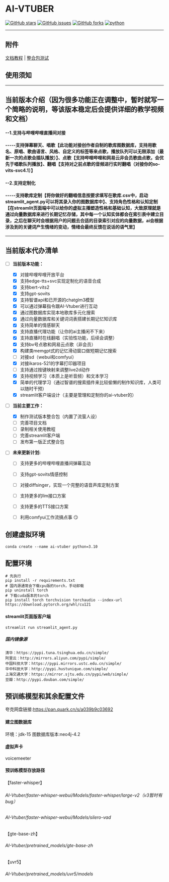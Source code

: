 # AI-VTUBER

<a href="//github.com/whoiswennie/AI-Vtuber/stargazers"><img alt="GitHub stars" src="https://img.shields.io/github/stars/whoiswennie/AI-Vtuber?color=%09%2300BFFF&style=flat-square"></a>   <a href="//github.com/whoiswennie/AI-Vtuber/issues"><img alt="GitHub issues" src="https://img.shields.io/github/issues/whoiswennie/AI-Vtuber?color=Emerald%20green&style=flat-square"></a>   <a href="//github.com/whoiswennie/AI-Vtuber/network"><img alt="GitHub forks" src="https://img.shields.io/github/forks/whoiswennie/AI-Vtuber?color=%2300BFFF&style=flat-square"></a>   <a href="//www.python.org"><img src="https://img.shields.io/badge/python-3.10+-blue.svg" alt="python"></a>



---

## 附件

[文档教程](https://www.yuque.com/alipayxxda4itl6o/xgcgm6) | [整合包测试](https://pan.quark.cn/s/07c0aaefd558)


## 使用须知

---
## 当前版本介绍（因为很多功能正在调整中，暂时就写一个简略的说明，等该版本稳定后会提供详细的教学视频和文档）
#### --1.支持与哔哩哔哩直播间对接
#### -----支持弹幕聊天、唱歌【此功能对接创作者自制的歌库图数据库，支持用歌名、原唱、歌曲语言、风格、自定义的标签等来点歌，播放队列可以无限添加（最新一次的点歌会插队播放）】、点歌【支持哔哩哔哩和网易云非会员歌曲点歌，会优先于唱歌队列播放】、翻唱【支持对之前点歌的音频进行实时翻唱（对接你的so-vits-svc4.1）】
#### --2.支持定制化
#### -----支持歌库定制【将你做好的翻唱信息按要求填写在歌库.csv中，启动streamlit_agent.py可以将其录入你的图数据库中】、支持角色性格和认知定制【在streamlit页面端中可以给你的虚拟主播塑造性格和基础认知，大致原理就是通过向量数据库来进行长期记忆存储，其中每一个认知实体都会在索引表中建立目录，之后在聊天时会根据用户的问题去合适的目录索引对应的向量数据，ai会根据涉及到的关键词产生情绪的变动，情绪会最终反馈在说话的语气里】

---

## 当前版本代办清单
- [ ] **当前版本功能：**
  - [x] 对接哔哩哔哩开放平台
  - [x] 支持edge-tts+svc实现定制化的语音合成
  - [x] 支持bert-vits2
  - [x] 支持gpt-sovits
  - [x] 支持智谱api和已开源的chatglm3模型
  - [x] 可以通过弹幕指令跟AI-Vtuber进行互动
  - [x] 通过图数据库实现本地歌库多元化搜索
  - [x] 通过向量数据库和关键词词表搭建长期记忆知识库
  - [x] 支持简单的情感聊天
  - [x] 支持直播代理功能（让你的ai主播闲不下来）
  - [x] 支持直播时在线翻唱（实验性功能，后续会调整）
  - [x] 支持bv号点歌和网易云点歌（非会员）
  - [x] 构建类memgpt式的记忆滑动窗口做短期记忆搜索
  - [ ] 对接sd（webui和comfyui）
  - [x] 对接ikaros-521的字幕打印器项目
  - [ ] 支持通过按键映射来调整live2d动作
  - [x] 支持视频学习（本质上是听音频）和文本学习
  - [x] 简单的代理学习（通过智谱的搜索插件来比较偷懒的制作知识库，人类可以随时干预）
  - [x] streamlit客户端设计（主要是管理和定制你的ai-vtuber的）

- [ ] **当前主要工作：**

  - [x] 制作测试版本整合包（内置了流萤人设）
  - [ ] 完善项目文档
  - [ ] 录制相关使用教程
  - [ ] 完善streamlit客户端
  - [ ] 发布第一版正式整合包

- [ ] **未来更新计划:**
  - [ ] 支持更多的哔哩哔哩直播间弹幕互动
  - [ ] 支持gpt-sovits情感控制
  - [ ] 对接diffsinger，实现一个完整的语音声库定制方案
  - [ ] 支持更多的llm接口方案
  - [ ] 支持更多的TTS接口方案
  - [ ] 利用comfyui工作流搞点事 😏


## 创建虚拟环境

```pyth
conda create --name ai-vtuber python=3.10
```

## 配置环境

```pyth
# 先执行
pip install -r requirements.txt
# 国内源通常会下载cpu版的torch，手动卸载
pip uninstall torch
# 下载cuda版本的torch
pip install torch torchvision torchaudio --index-url https://download.pytorch.org/whl/cu121
```

#### streamlit页面版客户端
```pyth
streamlit run streamlit_agent.py
```

##### 国内镜像源
```pyth
清华：https://pypi.tuna.tsinghua.edu.cn/simple/
阿里云：http://mirrors.aliyun.com/pypi/simple/
中国科技大学：https://pypi.mirrors.ustc.edu.cn/simple/
华中科技大学：http://pypi.hustunique.com/simple/
上海交通大学：https://mirror.sjtu.edu.cn/pypi/web/simple/
豆瓣：http://pypi.douban.com/simple/
```

## 预训练模型和其余配置文件
夸克网盘链接:https://pan.quark.cn/s/a039b9c03692

#### 建立图数据库
环境：jdk-15
图数据库版本:neo4j-4.2

#### 虚拟声卡
voicemeeter

#### 预训练模型存放路径

【faster-whisper】

###### AI-Vtuber/faster-whisper-webui/Models/faster-whisper/large-v2（v3暂时有bug）
###### AI-Vtuber/faster-whisper-webui/Models/silero-vad

【gte-base-zh】

###### AI-Vtuber/pretrained_models/gte-base-zh
【uvr5】

###### AI-Vtuber/pretrained_models/uvr5/models